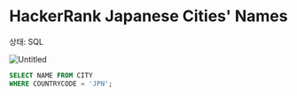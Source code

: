 # HackerRank  Japanese Cities' Names

상태: SQL

![Untitled](HackerRank%20Japanese%20Cities'%20Names%202e12e83966384568a82e0aea5e64fb8a/Untitled.png)

```sql
SELECT NAME FROM CITY 
WHERE COUNTRYCODE = 'JPN';
```